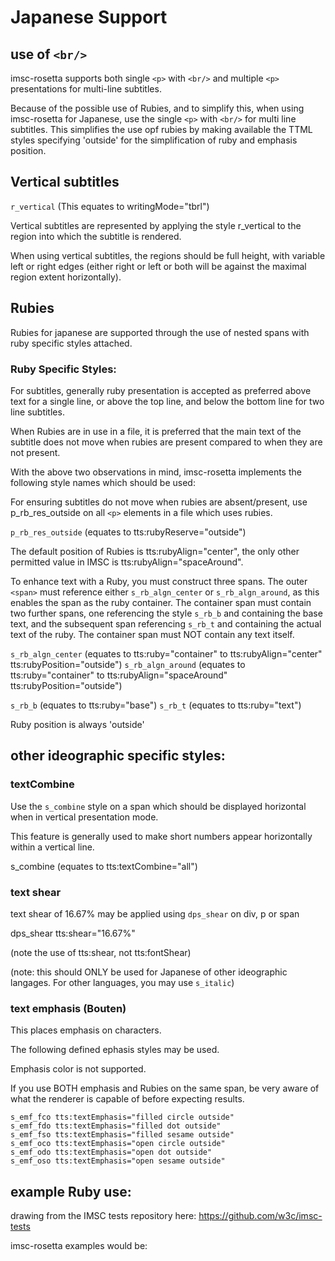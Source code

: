 # Japanese Support

## use of `<br/>`

imsc-rosetta supports both single `<p>` with `<br/>` and multiple `<p>` presentations for multi-line subtitles.

Because of the possible use of Rubies, and to simplify this, when using imsc-rosetta for Japanese, use the single `<p>` with `<br/>` for multi line subtitles.  This simplifies the use opf rubies by making available the TTML styles specifying 'outside' for the simplification of ruby and emphasis position.

## Vertical subtitles

`r_vertical` (This equates to writingMode="tbrl")

Vertical subtitles are represented by applying the style r_vertical to the region into which the subtitle is rendered.

When using vertical subtitles, the regions should be full height, with variable left or right edges (either right or left or both will be against the maximal region extent horizontally).

## Rubies

Rubies for japanese are supported through the use of nested spans with ruby specific styles attached.

### Ruby Specific Styles:

For subtitles, generally ruby presentation is accepted as preferred above text for a single line, or above the top line, and below the bottom line for two line subtitles.

When Rubies are in use in a file, it is preferred that the main text of the subtitle does not move when rubies are present compared to when they are not present.

With the above two observations in mind, imsc-rosetta implements the following style names which should be used:

For ensuring subtitles do not move when rubies are absent/present, use p_rb_res_outside on all `<p>` elements in a file which uses rubies.

`p_rb_res_outside` (equates to tts:rubyReserve="outside")

The default position of Rubies is tts:rubyAlign="center", the only other permitted value in IMSC is tts:rubyAlign="spaceAround".

To enhance text with a Ruby, you must construct three spans.  The outer `<span>` must reference either `s_rb_algn_center` or `s_rb_algn_around`, as this enables the span as the ruby container.  The container span must contain two further spans, one referencing the style `s_rb_b` and containing the base text, and the subsequent span referencing `s_rb_t` and containing the actual text of the ruby.  The container span must NOT contain any text itself.

`s_rb_algn_center` (equates to tts:ruby="container" to tts:rubyAlign="center" tts:rubyPosition="outside")
`s_rb_algn_around` (equates to tts:ruby="container" to tts:rubyAlign="spaceAround" tts:rubyPosition="outside")

`s_rb_b` (equates to tts:ruby="base")
`s_rb_t` (equates to tts:ruby="text")

Ruby position is always 'outside'

## other ideographic specific styles:

### textCombine

Use the `s_combine` style on a span which should be displayed horizontal when in vertical presentation mode.

This feature is generally used to make short numbers appear horizontally within a vertical line.

s_combine (equates to tts:textCombine="all")

### text shear

text shear of 16.67% may be applied using `dps_shear` on div, p or span

dps_shear tts:shear="16.67%"

(note the use of tts:shear, not tts:fontShear)

(note: this should ONLY be used for Japanese of other ideographic langages.  For other languages, you may use `s_italic`)

### text emphasis (Bouten)

This places emphasis on characters.

The following defined ephasis styles may be used.

Emphasis color is not supported.

If you use BOTH emphasis and Rubies on the same span, be very aware of what the renderer is capable of before expecting results.

```
s_emf_fco tts:textEmphasis="filled circle outside"
s_emf_fdo tts:textEmphasis="filled dot outside"
s_emf_fso tts:textEmphasis="filled sesame outside"
s_emf_oco tts:textEmphasis="open circle outside"
s_emf_odo tts:textEmphasis="open dot outside"
s_emf_oso tts:textEmphasis="open sesame outside"
```

## example Ruby use:

drawing from the IMSC tests repository here: https://github.com/w3c/imsc-tests

imsc-rosetta examples would be:



